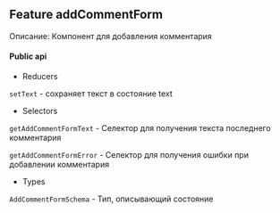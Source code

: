 ## Feature addCommentForm

Описание:
Компонент для добавления комментария

#### Public api

- Reducers

`setText` - сохраняет текст в состояние text

- Selectors

`getAddCommentFormText` - Селектор для получения текста последнего комментария

`getAddCommentFormError` - Селектор для получения ошибки при добавлении комментария

- Types

`AddCommentFormSchema` - Тип, описывающий состояние
